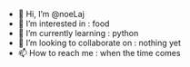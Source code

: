 - 👋 Hi, I’m @noeLaj
- 👀 I’m interested in : food
- 🌱 I’m currently learning : python
- 💞️ I’m looking to collaborate on : nothing yet
- 📫 How to reach me : when the time comes

<!---
noeLaj/noeLaj is a ✨ special ✨ repository because its `README.md` (this file) appears on your GitHub profile.
You can click the Preview link to take a look at your changes.
--->
